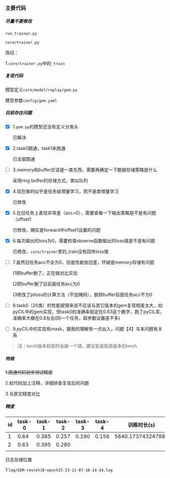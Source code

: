### 主要代码

##### 尽量不要修改

`run_trainer.py`

`core/trainer.py`

改动：

1.`core/trainer.py`中的`_train`

##### 复现代码

模型定义`core/model/replay/gem.py`

模型参数`config/gem.yaml`

##### 目前存在问题

- [x] 1.`gem.py`的模型还没有定义分类头

  已解决

- [x] 2.task0跑通，task1未跑通

  已全部跑通

- [ ] 3.memory和buffer应该是一类东西，需要再确定一下数据存储策略是什么

  采用ring buffer的存储方式，类似队列

- [x] 4.现在做的似乎是任务级增量学习，而不是类增量学习

  已修改

- [x] 5.在旧任务上表现非常差（acc=0），需要查看一下输出策略是不是有问题（offset1

  已修改，确实是forward中offset1设置的问题

- [x] 6.每次输出的loss为0，需要检查observe函数输出的loss值是不是有问题

  已修改，`core/trainer`里的_train没有回传loss值

- [ ] 7.虽然旧任务acc不全为0，但是性能依旧差，怀疑是memory存储有问题

  (1把buffer删了，正在做对比实验

  (2把buffer删了后前面任务acc为0

  (3修改了ptloss的计算方法（不加掩码），删除buffer前面任务acc不为0

- [ ] 8.task0（20类）的性能按理来说不应该与其它版本的gem复现相差太大，如pyCIL中的gem实现，但task0的准确率稳定在0.63这个数字，跑了pyCIL库，准确率大概在0.8左右(同一个任务，超参数设置差不多)

- [ ] 9.pyCIL中的实现有mask，跟我的理解有一点出入，问题【4】与本问题有关系

> 注：torch版本较低时会报一个错，建议安装较高版本的torch



##### 待做

~~1.跑通代码初步测试精度~~

2.给代码加上注释，详细排查复现后的问题

3.与原文精度对比



##### 精度

| id   | task-0 | task-1 | task-2 | task-3 | task-4 | 训练时长(s)       |
| ---- | ------ | ------ | ------ | ------ | ------ | ----------------- |
| 1    | 0.64   | 0.385  | 0.257  | 0.190  | 0.156  | 5640.173743247986 |
| 2    | 0.63   | 0.395  | 0.280  |        |        |                   |
|      |        |        |        |        |        |                   |

日志存储位置

1:`log/GEM-resnet18-epoch25-23-11-07-18-14-34.log`